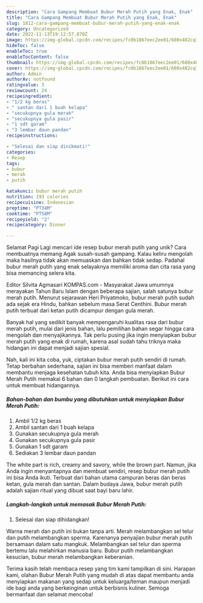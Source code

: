 ```yaml
---
description: "Cara Gampang Membuat Bubur Merah Putih yang Enak, Enak"
title: "Cara Gampang Membuat Bubur Merah Putih yang Enak, Enak"
slug: 1812-cara-gampang-membuat-bubur-merah-putih-yang-enak-enak
category: Uncategorized
date: 2022-11-13T19:12:57.870Z
image: https://img-global.cpcdn.com/recipes/fc0b1867eec2ee01/680x482cq70/bubur-merah-putih-foto-resep-utama.jpg
hideToc: false
enableToc: true
enableTocContent: false
thumbnail: https://img-global.cpcdn.com/recipes/fc0b1867eec2ee01/680x482cq70/bubur-merah-putih-foto-resep-utama.jpg
cover: https://img-global.cpcdn.com/recipes/fc0b1867eec2ee01/680x482cq70/bubur-merah-putih-foto-resep-utama.jpg
author: Admin
authorAv: notfound
ratingvalue: 3
reviewcount: 24
recipeingredient:
- "1/2 kg beras"
- " santan dari 1 buah kelapa"
- "secukupnya gula merah"
- "secukupnya gula pasir"
- "1 sdt garam"
- "3 lembar daun pandan"
recipeinstructions:

- "Selesai dan siap dinikmati!"
categories:
- Resep
tags:
- bubur
- merah
- putih

katakunci: bubur merah putih 
nutrition: 193 calories
recipecuisine: Indonesian
preptime: "PT34M"
cooktime: "PT58M"
recipeyield: "2"
recipecategory: Dinner

---
```



Selamat Pagi Lagi mencari ide resep bubur merah putih yang unik? Cara membuatnya memang Agak susah-susah gampang. Kalau keliru mengolah maka hasilnya tidak akan memuaskan dan bahkan tidak sedap. Padahal bubur merah putih yang enak selayaknya memiliki aroma dan cita rasa yang bisa memancing selera kita.


Editor Silvita Agmasari KOMPAS.com - Masyarakat Jawa umumnya merayakan Tahun Baru Islam dengan beberapa sajian, salah satunya bubur merah putih. Menurut sejarawan Heri Priyatmoko, bubur merah putih sudah ada sejak era Hindu, bahkan sebelum masa Serat Centhini. Bubur merah putih terbuat dari ketan putih dicampur dengan gula merah.

Banyak hal yang sedikit banyak mempengaruhi kualitas rasa dari bubur merah putih, mulai dari jenis bahan, lalu pemilihan bahan segar hingga cara mengolah dan menyajikannya. Tak perlu pusing jika ingin menyiapkan bubur merah putih yang enak di rumah, karena asal sudah tahu triknya maka hidangan ini dapat menjadi sajian spesial.


Nah, kali ini kita coba, yuk, ciptakan bubur merah putih sendiri di rumah. Tetap berbahan sederhana, sajian ini bisa memberi manfaat dalam membantu menjaga kesehatan tubuh kita. Anda bisa menyiapkan Bubur Merah Putih memakai 6 bahan dan 0 langkah pembuatan. Berikut ini cara untuk membuat hidangannya.

<!--inarticleads1-->

##### Bahan-bahan dan bumbu yang dibutuhkan untuk menyiapkan Bubur Merah Putih:

1. Ambil 1/2 kg beras
1. Ambil  santan dari 1 buah kelapa
1. Gunakan secukupnya gula merah
1. Gunakan secukupnya gula pasir
1. Gunakan 1 sdt garam
1. Sediakan 3 lembar daun pandan


The white part is rich, creamy and savory, while the brown part. Namun, jika Anda ingin menyantapnya dan membuat sendiri, resep bubur merah putih ini bisa Anda ikuti. Terbuat dari bahan utama campuran beras dan beras ketan, gula merah dan santan. Dalam budaya Jawa, bubur merah putih adalah sajian ritual yang dibuat saat bayi baru lahir. 

<!--inarticleads2-->

##### Langkah-langkah untuk memasak Bubur Merah Putih:


1. Selesai dan siap dihidangkan!

Warna merah dan putih ini bukan tanpa arti. Merah melambangkan sel telur dan putih melambangkan sperma. Karenanya penyajian bubur merah putih bersamaan dalam satu mangkuk. Melambangkan sel telur dan sperma bertemu lalu melahirkan manusia baru. Bubur putih melambangkan kesucian, bubur merah melambangkan keberanian. 

Terima kasih telah membaca resep yang tim kami tampilkan di sini. Harapan kami, olahan Bubur Merah Putih yang mudah di atas dapat membantu anda menyiapkan makanan yang sedap untuk keluarga/teman maupun menjadi ide bagi anda yang berkeinginan untuk berbisnis kuliner. Semoga bermanfaat dan selamat mencoba!
